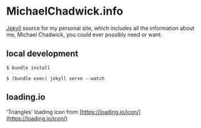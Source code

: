 # MichaelChadwick.info

[Jekyll](https://jekyllrb.com) source for my personal site, which includes all the information about me, Michael Chadwick, you could ever possibly need or want.

## local development

`$ bundle install`

`$ (bundle exec) jekyll serve --watch`

## loading.io

'Triangles' loading icon from [https://loading.io/icon/](https://loading.io/icon/)
